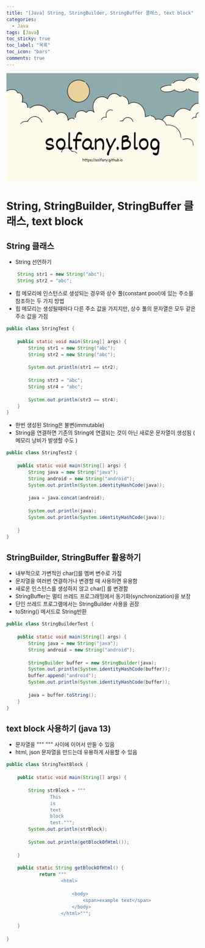 ```yaml
---
title: "[Java] String, StringBuilder, StringBuffer 클래스, text block"
categories:
  - Java
tags: [Java]
toc_sticky: true
toc_label: "목록"
toc_icon: "bars"
comments: true
---
```


![Untitled](https://github.com/solfany/solfany.github.io/blob/master/blog/blog-main/1.png?raw=true)



# String, StringBuilder, StringBuffer 클래스, text block

## String 클래스

- String 선언하기

```java
    String str1 = new String("abc");
    String str2 = "abc";
```

- 힙 메모리에 인스턴스로 생성되는 경우와 상수 풀(constant pool)에 있는 주소를 참조하는 두 가지 방법
- 힙 메모리는 생성될때마다 다른 주소 값을 가지지만, 상수 풀의 문자열은 모두 같은 주소 값을 가짐

```java
public class StringTest {

	public static void main(String[] args) {
		String str1 = new String("abc");
		String str2 = new String("abc");
		
		System.out.println(str1 == str2);
		
		String str3 = "abc";
		String str4 = "abc";
		
		System.out.println(str3 == str4);
	}
}
```

- 한번 생성된 String은 불변(immutable)
- String을 연결하면 기존의 String에 연결되는 것이 아닌 새로운 문자열이 생성됨 ( 메모리 낭비가 발생할 수도 )

```java
public class StringTest2 {

	public static void main(String[] args) {
		String java = new String("java");
		String android = new String("android");
		System.out.println(System.identityHashCode(java));
		
		java = java.concat(android);
		
		System.out.println(java);
		System.out.println(System.identityHashCode(java));
		
	}
}
```

## StringBuilder, StringBuffer 활용하기

- 내부적으로 가변적인 char[]를 멤버 변수로 가짐
- 문자열을 여러번 연결하거나 변경할 때 사용하면 유용함
- 새로운 인스턴스를 생성하지 않고 char[] 를 변경함
- StringBuffer는 멀티 쓰레드 프로그래밍에서 동기화(synchronization)을 보장
- 단인 쓰레드 프로그램에서는 StringBuilder 사용을 권장
- toString() 메서드로 String반환

```java
public class StringBuilderTest {

	public static void main(String[] args) {
		String java = new String("java");
		String android = new String("android");
		
		StringBuilder buffer = new StringBuilder(java);
		System.out.println(System.identityHashCode(buffer));
		buffer.append("android");
		System.out.println(System.identityHashCode(buffer));
		
		java = buffer.toString();
	}
}
```

## text block 사용하기 (java 13)

- 문자열을 """ """ 사이에 이어서 만들 수 있음
- html, json 문자열을 만드는데 유용하게 사용할 수 있음

```java
public class StringTextBlock {

	public static void main(String[] args) {
		
		String strBlock = """
				This 
				is 
				text
				block
				test.""";
		System.out.println(strBlock);
		
		System.out.println(getBlockOfHtml());
		
	}
	
	public static String getBlockOfHtml() {
		    return """
		            <html>

		                <body>
		                    <span>example text</span>
		                </body>
		            </html>""";
		
	}

}
```